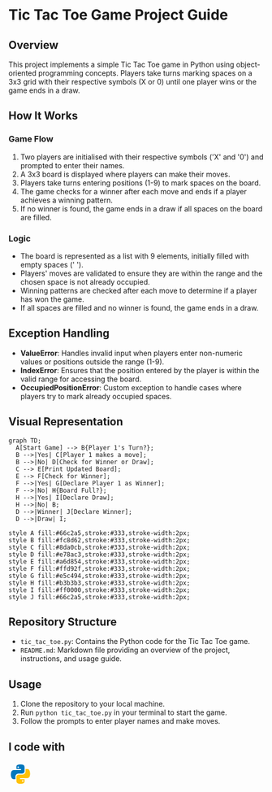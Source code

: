 <h1>Tic Tac Toe Game Project Guide</h1>

## Overview

This project implements a simple Tic Tac Toe game in Python using object-oriented programming concepts. Players take turns marking spaces on a 3x3 grid with their respective symbols (X or 0) until one player wins or the game ends in a draw.

## How It Works

### Game Flow

1. Two players are initialised with their respective symbols ('X' and '0') and prompted to enter their names.
2. A 3x3 board is displayed where players can make their moves.
3. Players take turns entering positions (1-9) to mark spaces on the board.
4. The game checks for a winner after each move and ends if a player achieves a winning pattern.
5. If no winner is found, the game ends in a draw if all spaces on the board are filled.

### Logic

- The board is represented as a list with 9 elements, initially filled with empty spaces (' ').
- Players' moves are validated to ensure they are within the range and the chosen space is not already occupied.
- Winning patterns are checked after each move to determine if a player has won the game.
- If all spaces are filled and no winner is found, the game ends in a draw.

## Exception Handling

- **ValueError**: Handles invalid input when players enter non-numeric values or positions outside the range (1-9).
- **IndexError**: Ensures that the position entered by the player is within the valid range for accessing the board.
- **OccupiedPositionError**: Custom exception to handle cases where players try to mark already occupied spaces.

## Visual Representation

```mermaid
graph TD;
  A[Start Game] --> B{Player 1's Turn?};
  B -->|Yes| C[Player 1 makes a move];
  B -->|No| D[Check for Winner or Draw];
  C --> E[Print Updated Board];
  E --> F[Check for Winner];
  F -->|Yes| G[Declare Player 1 as Winner];
  F -->|No| H{Board Full?};
  H -->|Yes| I[Declare Draw];
  H -->|No| B;
  D -->|Winner| J[Declare Winner];
  D -->|Draw| I;

style A fill:#66c2a5,stroke:#333,stroke-width:2px;
style B fill:#fc8d62,stroke:#333,stroke-width:2px;
style C fill:#8da0cb,stroke:#333,stroke-width:2px;
style D fill:#e78ac3,stroke:#333,stroke-width:2px;
style E fill:#a6d854,stroke:#333,stroke-width:2px;
style F fill:#ffd92f,stroke:#333,stroke-width:2px;
style G fill:#e5c494,stroke:#333,stroke-width:2px;
style H fill:#b3b3b3,stroke:#333,stroke-width:2px;
style I fill:#ff0000,stroke:#333,stroke-width:2px;
style J fill:#66c2a5,stroke:#333,stroke-width:2px;
```

## Repository Structure

- `tic_tac_toe.py`: Contains the Python code for the Tic Tac Toe game.
- `README.md`: Markdown file providing an overview of the project, instructions, and usage guide.

## Usage

1. Clone the repository to your local machine.
2. Run `python tic_tac_toe.py` in your terminal to start the game.
3. Follow the prompts to enter player names and make moves.

<h2 align="left">I code with</h2>

<svg xmlns="http://www.w3.org/2000/svg" x="0px" y="0px" width="48" height="48" viewBox="0 0 48 48">
<path fill="#0277BD" d="M24.047,5c-1.555,0.005-2.633,0.142-3.936,0.367c-3.848,0.67-4.549,2.077-4.549,4.67V14h9v2H15.22h-4.35c-2.636,0-4.943,1.242-5.674,4.219c-0.826,3.417-0.863,5.557,0,9.125C5.851,32.005,7.294,34,9.931,34h3.632v-5.104c0-2.966,2.686-5.896,5.764-5.896h7.236c2.523,0,5-1.862,5-4.377v-8.586c0-2.439-1.759-4.263-4.218-4.672C27.406,5.359,25.589,4.994,24.047,5z M19.063,9c0.821,0,1.5,0.677,1.5,1.502c0,0.833-0.679,1.498-1.5,1.498c-0.837,0-1.5-0.664-1.5-1.498C17.563,9.68,18.226,9,19.063,9z"></path><path fill="#FFC107" d="M23.078,43c1.555-0.005,2.633-0.142,3.936-0.367c3.848-0.67,4.549-2.077,4.549-4.67V34h-9v-2h9.343h4.35c2.636,0,4.943-1.242,5.674-4.219c0.826-3.417,0.863-5.557,0-9.125C41.274,15.995,39.831,14,37.194,14h-3.632v5.104c0,2.966-2.686,5.896-5.764,5.896h-7.236c-2.523,0-5,1.862-5,4.377v8.586c0,2.439,1.759,4.263,4.218,4.672C19.719,42.641,21.536,43.006,23.078,43z M28.063,39c-0.821,0-1.5-0.677-1.5-1.502c0-0.833,0.679-1.498,1.5-1.498c0.837,0,1.5,0.664,1.5,1.498C29.563,38.32,28.899,39,28.063,39z"></path>
</svg>
